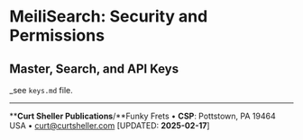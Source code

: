 # MeiliSearch: Security and Permissions
## Master, Search, and API Keys

_see `keys.md` file.


----
****Curt Sheller Publications**/**Funky Frets • **CSP**: Pottstown, PA 19464 USA • [curt@curtsheller.com](mailto:curt@curtsheller.com) [UPDATED: **2025-02-17**]
